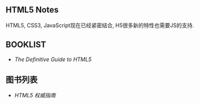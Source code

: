 HTML5 Notes
-----

HTML5, CSS3, JavaScript现在已经紧密结合, H5很多新的特性也需要JS的支持.

## BOOKLIST
- *The Definitive Guide to HTML5*

## 图书列表

- *HTML5 权威指南*
